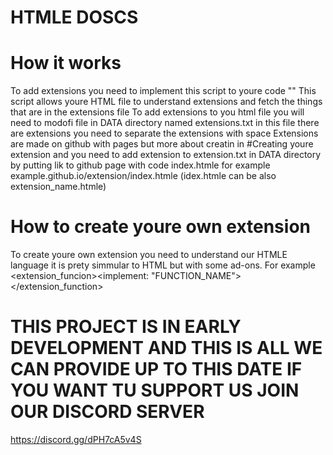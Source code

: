 # HTMLE DOSCS
# How it works
To add extensions you need to implement this script to youre code "<script src="https://tommager1107.github.io/HTML-EXTENSIONS/htmle/data/index.js"></script>"
This script allows youre HTML file to understand extensions and fetch the things that are in the extensions file
To add extensions to you html file you will need to modofi file in DATA directory named extensions.txt in this file there are extensions you need to separate the extensions with space
Extensions are made on github with pages but more about creatin in #Creating youre extension and you need to add extension to extension.txt in DATA directory by putting lik to github page with code index.htmle
for example example.github.io/extension/index.htmle (idex.htmle can be also extension_name.htmle)

# How to create youre own extension 
To create youre own extension you need to understand our HTMLE language it is prety simmular to HTML but with some ad-ons.
For example <extension_funcion><implement: "FUNCTION_NAME"></extension_function>

# THIS PROJECT IS IN EARLY DEVELOPMENT AND THIS IS ALL WE CAN PROVIDE UP TO THIS DATE IF YOU WANT TU SUPPORT US JOIN OUR DISCORD SERVER
https://discord.gg/dPH7cA5v4S
